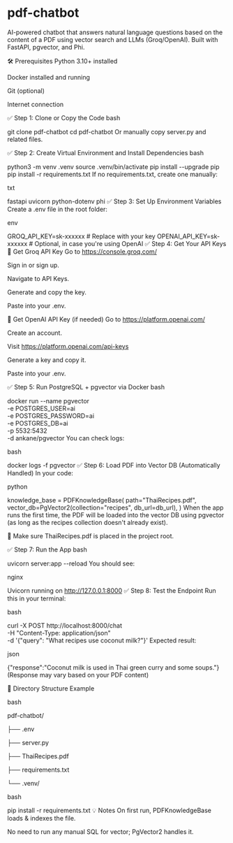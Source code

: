 # pdf-chatbot
AI-powered chatbot that answers natural language questions based on the content of a PDF using vector search and LLMs (Groq/OpenAI). Built with FastAPI, pgvector, and Phi.

🛠️ Prerequisites
Python 3.10+ installed

Docker installed and running

Git (optional)

Internet connection

✅ Step 1: Clone or Copy the Code
bash

git clone <your-repo-url> pdf-chatbot
cd pdf-chatbot
Or manually copy server.py and related files.

✅ Step 2: Create Virtual Environment and Install Dependencies
bash
 
python3 -m venv .venv
source .venv/bin/activate
pip install --upgrade pip
pip install -r requirements.txt
If no requirements.txt, create one manually:

txt
 
fastapi
uvicorn
python-dotenv
phi
✅ Step 3: Set Up Environment Variables
Create a .env file in the root folder:

env

GROQ_API_KEY=sk-xxxxxx   # Replace with your key
OPENAI_API_KEY=sk-xxxxxx # Optional, in case you're using OpenAI
✅ Step 4: Get Your API Keys
🔑 Get Groq API Key
Go to https://console.groq.com/

Sign in or sign up.

Navigate to API Keys.

Generate and copy the key.

Paste into your .env.

🔑 Get OpenAI API Key (if needed)
Go to https://platform.openai.com/

Create an account.

Visit https://platform.openai.com/api-keys

Generate a key and copy it.

Paste into your .env.

✅ Step 5: Run PostgreSQL + pgvector via Docker
bash
 
docker run --name pgvector \
  -e POSTGRES_USER=ai \
  -e POSTGRES_PASSWORD=ai \
  -e POSTGRES_DB=ai \
  -p 5532:5432 \
  -d ankane/pgvector
You can check logs:

bash
 
docker logs -f pgvector
✅ Step 6: Load PDF into Vector DB (Automatically Handled)
In your code:

python
 
knowledge_base = PDFKnowledgeBase(
    path="ThaiRecipes.pdf",
    vector_db=PgVector2(collection="recipes", db_url=db_url),
)
When the app runs the first time, the PDF will be loaded into the vector DB using pgvector (as long as the recipes collection doesn't already exist).

📌 Make sure ThaiRecipes.pdf is placed in the project root.

✅ Step 7: Run the App
bash
 
uvicorn server:app --reload
You should see:

nginx
 
Uvicorn running on http://127.0.0.1:8000
✅ Step 8: Test the Endpoint
Run this in your terminal:

bash
 
curl -X POST http://localhost:8000/chat \
  -H "Content-Type: application/json" \
  -d '{"query": "What recipes use coconut milk?"}'
Expected result:

json
 
{"response":"Coconut milk is used in Thai green curry and some soups."}
(Response may vary based on your PDF content)

📂 Directory Structure Example

bash
 
pdf-chatbot/

├── .env

├── server.py

├── ThaiRecipes.pdf

├── requirements.txt

└── .venv/


bash
 
pip install -r requirements.txt
💡 Notes
On first run, PDFKnowledgeBase loads & indexes the file.

No need to run any manual SQL for vector; PgVector2 handles it.
